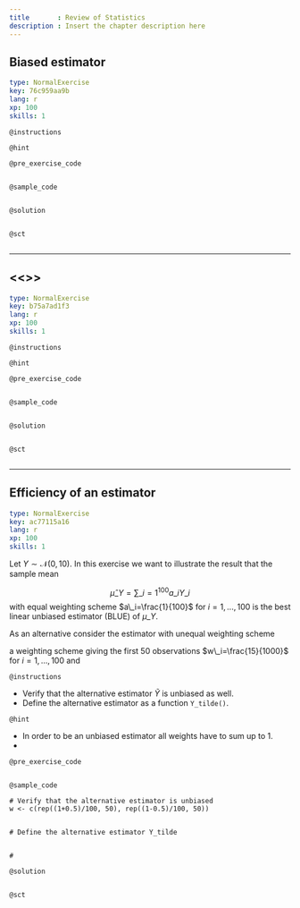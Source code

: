 ```yaml
---
title       : Review of Statistics
description : Insert the chapter description here
---
```

## Biased estimator

```yaml
type: NormalExercise
key: 76c959aa9b
lang: r
xp: 100
skills: 1
```


`@instructions`

`@hint`

`@pre_exercise_code`
```{r}

```

`@sample_code`
```{r}

```

`@solution`
```{r}

```

`@sct`
```{r}

```

---
## <<<New Exercise>>>

```yaml
type: NormalExercise
key: b75a7ad1f3
lang: r
xp: 100
skills: 1
```


`@instructions`

`@hint`

`@pre_exercise_code`
```{r}

```

`@sample_code`
```{r}

```

`@solution`
```{r}

```

`@sct`
```{r}

```

---
## Efficiency of an estimator

```yaml
type: NormalExercise
key: ac77115a16
lang: r
xp: 100
skills: 1
```

Let $Y\sim\mathcal{N}(0,10)$. In this exercise we want to illustrate the result that the sample mean

$$\hat{\mu}\_Y=\sum\limits\_{i=1}^{100}a\_iY\_i$$ with equal weighting scheme $a\_i=\frac{1}{100}$ for $i=1,...,100$ is the best linear unbiased estimator (BLUE) of $\mu\_Y$. 

As an alternative consider the estimator with unequal weighting scheme

$$$$a weighting scheme giving the first 50 observations $w\_i=\frac{15}{1000}$ for $i=1,...,100$ and

`@instructions`

- Verify that the alternative estimator $\tilde{Y}$ is unbiased as well.
- Define the alternative estimator as a function `Y_tilde()`.


`@hint`

- In order to be an unbiased estimator all weights have to sum up to 1.
- 

`@pre_exercise_code`
```{r}

```

`@sample_code`
```{r}
# Verify that the alternative estimator is unbiased
w <- c(rep((1+0.5)/100, 50), rep((1-0.5)/100, 50))


# Define the alternative estimator Y_tilde


# 
```

`@solution`
```{r}

```

`@sct`
```{r}

```
